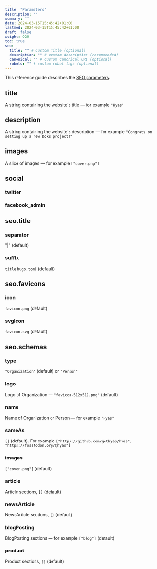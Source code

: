 ```yaml
---
title: "Parameters"
description: ""
summary: ""
date: 2024-03-15T15:45:42+01:00
lastmod: 2024-03-15T15:45:42+01:00
draft: false
weight: 920
toc: true
seo:
  title: "" # custom title (optional)
  description: "" # custom description (recommended)
  canonical: "" # custom canonical URL (optional)
  robots: "" # custom robot tags (optional)
---
```


This reference guide describes the [SEO parameters](/docs/start-here/customizing-seo/#update-parameters).

## title

A string containing the website's title — for example `"Hyas"`

## description

A string containing the website's description — for example `"Congrats on setting up a new Doks project!"`

## images

A slice of images — for example `["cover.png"]`

## social

### twitter

### facebook_admin

## seo.title

### separator

"|" (default)

### suffix

`title` `hugo.toml` (default)

## seo.favicons

### icon

`favicon.png` (default)

### svgIcon

`favicon.svg` (default)

## seo.schemas

### type

`"Organization"` (default) or `"Person"`

### logo

Logo of Organization — `"favicon-512x512.png"` (default)

### name

Name of Organization or Person — for example `"Hyas"`

### sameAs

`[]` (default). For example `["https://github.com/gethyas/hyas", "https://fosstodon.org/@hyas"]`

### images

`["cover.png"]` (default)

### article

Article sections, `[]` (default)

### newsArticle

NewsArticle sections, `[]` (default)

### blogPosting

BlogPosting sections — for example `["blog"]` (default)

### product

Product sections, `[]` (default)
